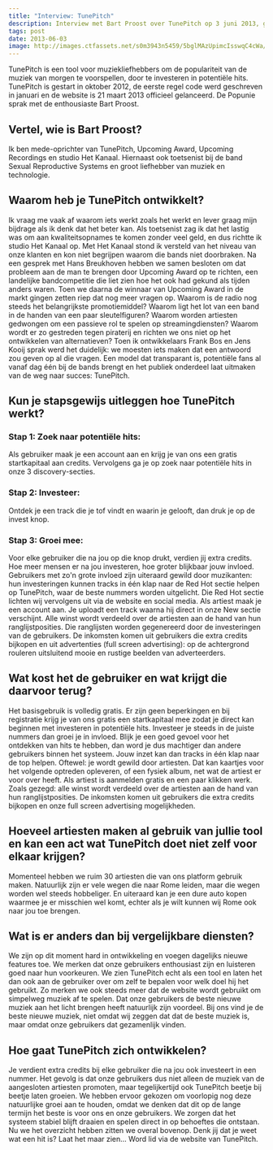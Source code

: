 ```yaml
---
title: "Interview: TunePitch"
description: Interview met Bart Proost over TunePitch op 3 juni 2013, gepubliceerd op de [site van Popunie](https://popunie.nl/interview-tunepitch/). 
tags: post
date: 2013-06-03
image: http://images.ctfassets.net/s0m3943n5459/5bglMAzUpimcIsswqC4cWa/3ce4bf5ed341ac32f2ba14b8d6ff8206/TunePitch-persbeeld-1-Fotograaf-Rick-Wevers.jpg
---
```

TunePitch is een tool voor muziekliefhebbers om de populariteit van de muziek van morgen te voorspellen, door te investeren in potentiële hits. TunePitch is gestart in oktober 2012, de eerste regel code werd geschreven in januari en de website is 21 maart 2013 officieel gelanceerd. De Popunie sprak met de enthousiaste Bart Proost.
## Vertel, wie is Bart Proost?
Ik ben mede-oprichter van TunePitch, Upcoming Award, Upcoming Recordings en studio Het Kanaal. Hiernaast ook toetsenist bij de band Sexual Reproductive Systems en groot liefhebber van muziek en technologie.
## Waarom heb je TunePitch ontwikkelt?
Ik vraag me vaak af waarom iets werkt zoals het werkt en lever graag mijn bijdrage als ik denk dat het beter kan. Als toetsenist zag ik dat het lastig was om aan kwaliteitsopnames te komen zonder veel geld, en dus richtte ik studio Het Kanaal op. Met Het Kanaal stond ik versteld van het niveau van onze klanten en kon niet begrijpen waarom die bands niet doorbraken. Na een gesprek met Hans Breukhoven hebben we samen besloten om dat probleem aan de man te brengen door Upcoming Award op te richten, een landelijke bandcompetitie die liet zien hoe het ook had gekund als tijden anders waren. Toen we daarna de winnaar van Upcoming Award in de markt gingen zetten riep dat nog meer vragen op. Waarom is de radio nog steeds het belangrijkste promotiemiddel? Waarom ligt het lot van een band in de handen van een paar sleutelfiguren? Waarom worden artiesten gedwongen om een passieve rol te spelen op streamingdiensten? Waarom wordt er zo gestreden tegen piraterij en richten we ons niet op het ontwikkelen van alternatieven? Toen ik ontwikkelaars Frank Bos en Jens Kooij sprak werd het duidelijk: we moesten iets maken dat een antwoord zou geven op al die vragen. Een model dat transparant is, potentiële fans al vanaf dag één bij de bands brengt en het publiek onderdeel laat uitmaken van de weg naar succes: TunePitch.
## Kun je stapsgewijs uitleggen hoe TunePitch werkt?
### Stap 1: Zoek naar potentiële hits:
Als gebruiker maak je een account aan en krijg je van ons een gratis startkapitaal aan credits. Vervolgens ga je op zoek naar potentiële hits in onze 3 discovery-secties.
### Stap 2: Investeer:
Ontdek je een track die je tof vindt en waarin je gelooft, dan druk je op de invest knop.
### Stap 3: Groei mee:
Voor elke gebruiker die na jou op die knop drukt, verdien jij extra credits. Hoe meer mensen er na jou investeren, hoe groter blijkbaar jouw invloed. Gebruikers met zo'n grote invloed zijn uiteraard gewild door muzikanten: hun investeringen kunnen tracks in één klap naar de Red Hot sectie helpen op TunePitch, waar de beste nummers worden uitgelicht. Die Red Hot sectie lichten wij vervolgens uit via de website en social media.
Als artiest maak je een account aan. Je uploadt een track waarna hij direct in onze New sectie verschijnt. Alle winst wordt verdeeld over de artiesten aan de hand van hun ranglijstposities. Die ranglijsten worden gegenereerd door de investeringen van de gebruikers. De inkomsten komen uit gebruikers die extra credits bijkopen en uit advertenties (full screen advertising): op de achtergrond rouleren uitsluitend mooie en rustige beelden van adverteerders.
## Wat kost het de gebruiker en wat krijgt die daarvoor terug?
Het basisgebruik is volledig gratis. Er zijn geen beperkingen en bij registratie krijg je van ons gratis een startkapitaal mee zodat je direct kan beginnen met investeren in potentiële hits. Investeer je steeds in de juiste nummers dan groei je in invloed. Blijk je een goed gevoel voor het ontdekken van hits te hebben, dan word je dus machtiger dan andere gebruikers binnen het systeem. Jouw inzet kan dan tracks in één klap naar de top helpen. Oftewel: je wordt gewild door artiesten. Dat kan kaartjes voor het volgende optreden opleveren, of een fysiek album, net wat de artiest er voor over heeft.
Als artiest is aanmelden gratis en een paar klikken werk. Zoals gezegd: alle winst wordt verdeeld over de artiesten aan de hand van hun ranglijstposities. De inkomsten komen uit gebruikers die extra credits bijkopen en onze full screen advertising mogelijkheden.
## Hoeveel artiesten maken al gebruik van jullie tool en kan een act wat TunePitch doet niet zelf voor elkaar krijgen?
Momenteel hebben we ruim 30 artiesten die van ons platform gebruik maken. Natuurlijk zijn er vele wegen die naar Rome leiden, maar die wegen worden wel steeds hobbeliger. En uiteraard kan je een dure auto kopen waarmee je er misschien wel komt, echter als je wilt kunnen wij Rome ook naar jou toe brengen.
## Wat is er anders dan bij vergelijkbare diensten?
We zijn op dit moment hard in ontwikkeling en voegen dagelijks nieuwe features toe. We merken dat onze gebruikers enthousiast zijn en luisteren goed naar hun voorkeuren. We zien TunePitch echt als een tool en laten het dan ook aan de gebruiker over om zelf te bepalen voor welk doel hij het gebruikt. Zo merken we ook steeds meer dat de website wordt gebruikt om simpelweg muziek af te spelen. Dat onze gebruikers de beste nieuwe muziek aan het licht brengen heeft natuurlijk zijn voordeel. Bij ons vind je de beste nieuwe muziek, niet omdat wij zeggen dat dat de beste muziek is, maar omdat onze gebruikers dat gezamenlijk vinden.
## Hoe gaat TunePitch zich ontwikkelen?
Je verdient extra credits bij elke gebruiker die na jou ook investeert in een nummer. Het gevolg is dat onze gebruikers dus niet alleen de muziek van de aangesloten artiesten promoten, maar tegelijkertijd ook TunePitch beetje bij beetje laten groeien. We hebben ervoor gekozen om voorlopig nog deze natuurlijke groei aan te houden, omdat we denken dat dit op de lange termijn het beste is voor ons en onze gebruikers. We zorgen dat het systeem stabiel blijft draaien en spelen direct in op behoeftes die ontstaan. Nu we het overzicht hebben zitten we overal bovenop.
Denk jij dat je weet wat een hit is? Laat het maar zien... Word lid via de website van TunePitch.